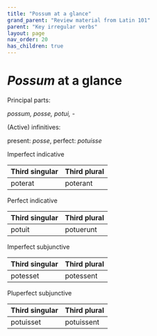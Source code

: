 ```yaml
---
title: "Possum at a glance"
grand_parent: "Review material from Latin 101"
parent: "Key irregular verbs"
layout: page
nav_order: 20
has_children: true
---
```


# *Possum* at a glance

Principal parts:

*possum, posse, potui, -*

(Active) infinitives:

present: *posse*, perfect: *potuisse*



Imperfect indicative

| Third singular | Third plural |
| --- | --- |
| poterat | poterant |

Perfect indicative

| Third singular | Third plural |
| --- | --- |
| potuit | potuerunt |


Imperfect subjunctive

| Third singular | Third plural |
| --- | --- |
| potesset | potessent |


Pluperfect subjunctive

| Third singular | Third plural |
| --- | --- |
| potuisset | potuissent |